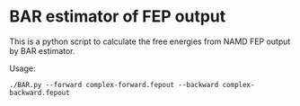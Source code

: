 # BAR estimator of FEP output

This is a python script to calculate the free energies from NAMD FEP output by BAR estimator.

Usage:

    ./BAR.py --forward complex-forward.fepout --backward complex-backward.fepout